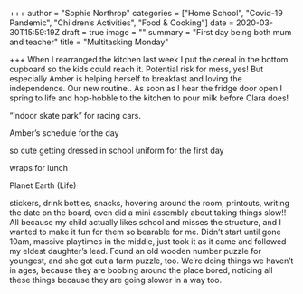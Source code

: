 +++
author = "Sophie Northrop"
categories = ["Home School", "Covid-19 Pandemic", "Children’s Activities", "Food & Cooking"]
date = 2020-03-30T15:59:19Z
draft = true
image = ""
summary = "First day being both mum and teacher"
title = "Multitasking Monday"

+++
When I rearranged the kitchen last week I put the cereal in the bottom cupboard so the kids could reach it. Potential risk for mess, yes! But especially Amber is helping herself to breakfast and loving the independence. Our new routine.. As soon as I hear the fridge door open I spring to life and hop-hobble to the kitchen to pour milk before Clara does!

“Indoor skate park” for racing cars.

Amber’s schedule for the day

so cute getting dressed in school uniform for the first day

wraps for lunch

Planet Earth (Life)

stickers, drink bottles, snacks, hovering around the room, printouts, writing the date on the board, even did a mini assembly about taking things slow!! All because my child actually likes school and misses the structure, and I wanted to make it fun for them so bearable for me. Didn’t start until gone 10am, massive playtimes in the middle, just took it as it came and followed my eldest daughter’s lead. Found an old wooden number puzzle for youngest, and she got out a farm puzzle, too. We’re doing things we haven’t in ages, because they are bobbing around the place bored, noticing all these things because they are going slower in a way too.